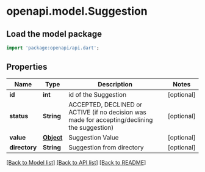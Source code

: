 # openapi.model.Suggestion

## Load the model package
```dart
import 'package:openapi/api.dart';
```

## Properties
Name | Type | Description | Notes
------------ | ------------- | ------------- | -------------
**id** | **int** | id of the Suggestion | [optional] 
**status** | **String** | ACCEPTED, DECLINED or ACTIVE (if no decision was made for accepting/declining the suggestion) | [optional] 
**value** | [**Object**](.md) | Suggestion Value | [optional] 
**directory** | **String** | Suggestion from directory | [optional] 

[[Back to Model list]](../README.md#documentation-for-models) [[Back to API list]](../README.md#documentation-for-api-endpoints) [[Back to README]](../README.md)


